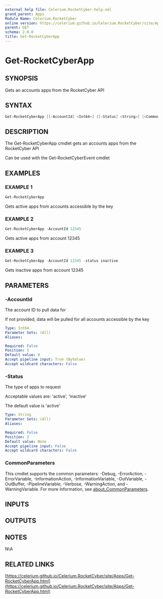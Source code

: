 ```yaml
---
external help file: Celerium.RocketCyber-help.xml
grand_parent: Apps
Module Name: Celerium.RocketCyber
online version: https://celerium.github.io/Celerium.RocketCyber/site/Apps/Get-RocketCyberApp.html
parent: GET
schema: 2.0.0
title: Get-RocketCyberApp
---
```


# Get-RocketCyberApp

## SYNOPSIS
Gets an accounts apps from the RocketCyber API

## SYNTAX

```powershell
Get-RocketCyberApp [[-AccountId] <Int64>] [[-Status] <String>] [<CommonParameters>]
```

## DESCRIPTION
The Get-RocketCyberApp cmdlet gets an accounts apps
from the RocketCyber API

Can be used with the Get-RocketCyberEvent cmdlet

## EXAMPLES

### EXAMPLE 1
```powershell
Get-RocketCyberApp
```

Gets active apps from accounts accessible
by the key

### EXAMPLE 2
```powershell
Get-RocketCyberApp -AccountId 12345
```

Gets active apps from account 12345

### EXAMPLE 3
```powershell
Get-RocketCyberApp -AccountId 12345 -status inactive
```

Gets inactive apps from account 12345

## PARAMETERS

### -AccountId
The account ID to pull data for

If not provided, data will be pulled for all accounts
accessible by the key

```yaml
Type: Int64
Parameter Sets: (All)
Aliases:

Required: False
Position: 1
Default value: 0
Accept pipeline input: True (ByValue)
Accept wildcard characters: False
```

### -Status
The type of apps to request

Acceptable values are:
    'active', 'inactive'

The default value is 'active'

```yaml
Type: String
Parameter Sets: (All)
Aliases:

Required: False
Position: 2
Default value: None
Accept pipeline input: False
Accept wildcard characters: False
```

### CommonParameters
This cmdlet supports the common parameters: -Debug, -ErrorAction, -ErrorVariable, -InformationAction, -InformationVariable, -OutVariable, -OutBuffer, -PipelineVariable, -Verbose, -WarningAction, and -WarningVariable. For more information, see [about_CommonParameters](http://go.microsoft.com/fwlink/?LinkID=113216).

## INPUTS

## OUTPUTS

## NOTES
N\A

## RELATED LINKS

[https://celerium.github.io/Celerium.RocketCyber/site/Apps/Get-RocketCyberApp.html](https://celerium.github.io/Celerium.RocketCyber/site/Apps/Get-RocketCyberApp.html)

